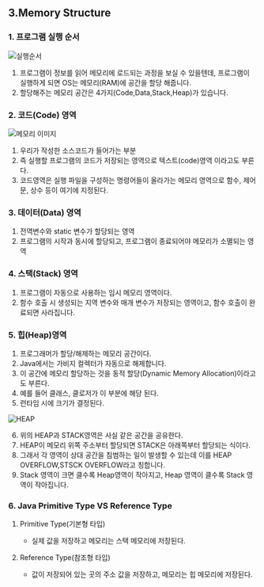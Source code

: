## 3.Memory Structure
### 1. 프로그램 실행 순서

![실행순서](https://i.imgur.com/fbzJjII.png)

1. 프로그램이 정보를 읽어 메모리에 로드되는 과정을 보실 수 있을텐데, 프로그램이 실행하게 되면 OS는 메모리(RAM)에 공간을 할당 해줍니다.
2. 할당해주는 메모리 공간은 4가지(Code,Data,Stack,Heap)가 있습니다.

### 2. 코드(Code) 영역
![메모리 이미지](https://i.imgur.com/FdJ8Xbd.png)

1. 우리가 작성한 소스코드가 들어가는 부분
2. 즉 실행할 프로그램의 코드가 저장되는 영역으로 텍스트(code)영역 이라고도 부른다.
3. 코드영역은 실행 파일을 구성하는 명령어들이 올라가는 메모리 영역으로 함수, 제어문, 상수 등이 여기에 지정된다.

### 3. 데이터(Data) 영역
1. 전역변수와 static 변수가 할당되는 영역
2. 프로그램의 시작과 동시에 할당되고, 프로그램이 종료되어야 메모리가 소멸되는 영역

### 4. 스택(Stack) 영역
1. 프로그램이 자동으로 사용하는 임시 메모리 영역이다.
2. 함수 호출 시 생성되는 지역 변수와 매개 변수가 저장되는 영역이고, 함수 호출이 완료되면 사라집니다.

### 5. 힙(Heap)영역
1. 프로그래머가 할당/해제하는 메모리 공간이다.
2. Java에서는 가비지 컬렉터가 자동으로 해제합니다.
3. 이 공간에 메모리 할당하는 것을 동적 할당(Dynamic Memory Allocation)이라고도 부른다.
4. 예를 들어 클래스, 클로저가 이 부분에 해당 된다.
5. 런타임 시에 크기가 결정된다.

![HEAP](https://i.imgur.com/GImVa8L.png)

6. 위의 HEAP과 STACK영역은 사실 같은 공간을 공유한다.
7. HEAP이 메모리 위쪽 주소부터 할당되면 STACK은 아래쪽부터 할당되는 식이다.
8. 그래서 각 영역이 상대 공간을 침범하는 일이 발생할 수 있는데 이를 HEAP OVERFLOW,STSCK OVERFLOW라고 칭합니다.
9. Stack 영역이 크면  클수록 Heap영역이 작아지고, Heap 영역이 클수록 Stack 영역이 작아집니다.

### 6. Java Primitive Type VS Reference Type
1. Primitive Type(기본형 타입)
    - 실제 값을 저장하고 메모리는 스택 메모리에 저장된다.

2. Reference Type(참조형 타입)
    - 값이 저장되어 있는 곳의 주소 값을 저장하고, 메모리는 힙 메모리에 저장된다.